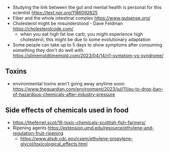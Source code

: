 * Studying the link between the gut and mental health is personal for this scientist https://text.npr.org/1186092825
* Fiber and the whole intestinal complex https://www.gutsense.org/
* Cholesterol might be misunderstood - Dave Feldman https://cholesterolcode.com/
  * when you eat high fat low carb, you might experience high cholesterol, this might be due to some evolutionary adaptation
* Some people can take up to 5 days to show symptoms after consuming something they don't do well with.  https://slimemoldtimemold.com/2023/04/14/n1-symptom-vs-syndrome/


## Toxins
* environmental toxins aren't going away anytime soon: https://www.theguardian.com/environment/2023/jul/11/eu-to-drop-ban-of-hazardous-chemicals-after-industry-pressure


## Side effects of chemicals used in food
* https://theferret.scot/16-toxic-chemicals-scottish-fish-farmers/
* Ripening agents https://extension.umd.edu/resource/ethylene-and-regulation-fruit-ripening
  * https://www.atsdr.cdc.gov/csem/ethylene-propylene-glycol/toxicological_effects.html
